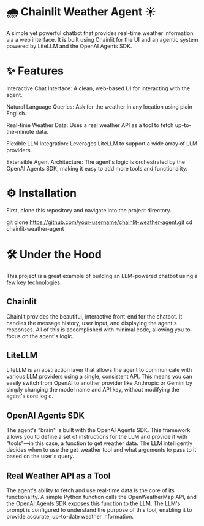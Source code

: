 # 🌧️ Chainlit Weather Agent ☀️
A simple yet powerful chatbot that provides real-time weather information via a web interface. It is built using Chainlit for the UI and an agentic system powered by LiteLLM and the OpenAI Agents SDK.

# ✨ Features
Interactive Chat Interface: A clean, web-based UI for interacting with the agent.

Natural Language Queries: Ask for the weather in any location using plain English.

Real-time Weather Data: Uses a real weather API as a tool to fetch up-to-the-minute data.

Flexible LLM Integration: Leverages LiteLLM to support a wide array of LLM providers.

Extensible Agent Architecture: The agent's logic is orchestrated by the OpenAI Agents SDK, making it easy to add more tools and functionality.

# ⚙️ Installation
First, clone this repository and navigate into the project directory.

git clone https://github.com/your-username/chainlit-weather-agent.git
cd chainlit-weather-agent

# 🛠️ Under the Hood
This project is a great example of building an LLM-powered chatbot using a few key technologies.

## Chainlit
Chainlit provides the beautiful, interactive front-end for the chatbot. It handles the message history, user input, and displaying the agent's responses. All of this is accomplished with minimal code, allowing you to focus on the agent's logic.

## LiteLLM
LiteLLM is an abstraction layer that allows the agent to communicate with various LLM providers using a single, consistent API. This means you can easily switch from OpenAI to another provider like Anthropic or Gemini by simply changing the model name and API key, without modifying the agent's core logic.

## OpenAI Agents SDK
The agent's "brain" is built with the OpenAI Agents SDK. This framework allows you to define a set of instructions for the LLM and provide it with "tools"—in this case, a function to get weather data. The LLM intelligently decides when to use the get_weather tool and what arguments to pass to it based on the user's query.

## Real Weather API as a Tool
The agent's ability to fetch and use real-time data is the core of its functionality. A simple Python function calls the OpenWeatherMap API, and the OpenAI Agents SDK exposes this function to the LLM. The LLM's prompt is configured to understand the purpose of this tool, enabling it to provide accurate, up-to-date weather information.